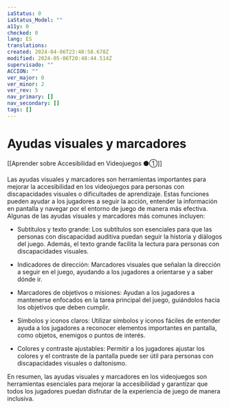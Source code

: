 ```yaml
---
iaStatus: 0
iaStatus_Model: ""
a11y: 0
checked: 0
lang: ES
translations: 
created: 2024-04-06T23:48:58.678Z
modified: 2024-05-06T20:48:44.514Z
supervisado: ""
ACCION: ""
ver_major: 0
ver_minor: 2
ver_rev: 5
nav_primary: []
nav_secondary: []
tags: []
---
```

# Ayudas visuales y marcadores

[[Aprender sobre Accesibilidad en Videojuegos ⚫①]]

Las ayudas visuales y marcadores son herramientas importantes para mejorar la accesibilidad en los videojuegos para personas con discapacidades visuales o dificultades de aprendizaje. Estas funciones pueden ayudar a los jugadores a seguir la acción, entender la información en pantalla y navegar por el entorno de juego de manera más efectiva. Algunas de las ayudas visuales y marcadores más comunes incluyen:

- Subtítulos y texto grande: Los subtítulos son esenciales para que las personas con discapacidad auditiva puedan seguir la historia y diálogos del juego. Además, el texto grande facilita la lectura para personas con discapacidades visuales.

- Indicadores de dirección: Marcadores visuales que señalan la dirección a seguir en el juego, ayudando a los jugadores a orientarse y a saber dónde ir.

- Marcadores de objetivos o misiones: Ayudan a los jugadores a mantenerse enfocados en la tarea principal del juego, guiándolos hacia los objetivos que deben cumplir.

- Símbolos y iconos claros: Utilizar símbolos y iconos fáciles de entender ayuda a los jugadores a reconocer elementos importantes en pantalla, como objetos, enemigos o puntos de interés.

- Colores y contraste ajustables: Permitir a los jugadores ajustar los colores y el contraste de la pantalla puede ser útil para personas con discapacidades visuales o daltonismo.

En resumen, las ayudas visuales y marcadores en los videojuegos son herramientas esenciales para mejorar la accesibilidad y garantizar que todos los jugadores puedan disfrutar de la experiencia de juego de manera inclusiva.
